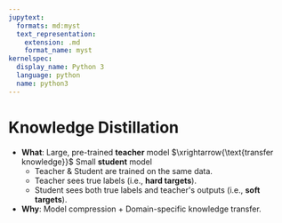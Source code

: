 ```yaml
---
jupytext:
  formats: md:myst
  text_representation:
    extension: .md
    format_name: myst
kernelspec:
  display_name: Python 3
  language: python
  name: python3
---
```

# Knowledge Distillation
- **What**: Large, pre-trained **teacher** model $\xrightarrow{\text{transfer knowledge}}$ Small **student** model
    - Teacher & Student are trained on the same data.
    - Teacher sees true labels (i.e., **hard targets**).
    - Student sees both true labels and teacher's outputs (i.e., **soft targets**).
- **Why**: Model compression + Domain-specific knowledge transfer.